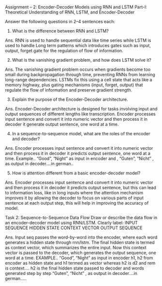 Assignment – 2: Encoder-Decoder Models using RNN and LSTM
Part-I: Theoretical Understanding of RNN, LSTM, and Encoder-Decoder

Answer the following questions in 2–4 sentences each:
 1. What is the difference between RNN and LSTM?

Ans. RNN is used to handle sequential data like time series while LSTM is used to handle
Long term patterns which introduces gates such as input, output, forget gate for the regulation of flow of information.

2. What is the vanishing gradient problem, and how does LSTM solve it?

Ans. The vanishing gradient problem occurs when gradients become too small during backpropagation through time, preventing RNNs from learning long-range dependencies. LSTMs fix this using a cell state that acts like a memory highway, plus gating mechanisms (input, forget, output) that regulate the flow of information and preserve gradient strength.

3. Explain the purpose of the Encoder-Decoder architecture.

Ans. Encoder-Decoder architecture is designed for tasks involving input and output sequences of different lengths like transcription. Encoder processes input sentence and convert it into numeric vector and then process it in decoder it generate output sentence, one word at a time.

4. In a sequence-to-sequence model, what are the roles of the encoder and decoder?

Ans. Encoder processes input sentence and convert it into numeric vector and then process it in decoder it predicts output sentence, one word at a time.
Example.. “Good”,  “Night” as input in encoder and <sos>, “Guten”, “Nicht” ,<eos> as output in decoder….in german..

5. How is attention different from a basic encoder-decoder model?

Ans. Encoder processes input sentence and convert it into numeric vector and then process it in decoder it predicts output sentence, but this can lead to information loss, like in long inputs where the attention mechanism improves it by allowing the decoder to focus on various parts of input sentence at each output  step, this will help in improving the accuracy of model.


Task 2: Sequence-to-Sequence Data Flow Draw or describe the data flow in an encoder-decoder model using RNN/LSTM. Clearly label: 
INPUT SEQUENCE
HIDDEN STATE
CONTEXT VECTOR
OUTPUT SEQUENCE

Ans.
Input seq passes the word-by-word into the encoder, where each word generates a hidden state through rnn/lstm. 
The final hidden state is termed as context vector, which summarizes the entire input. 
Now this context vector is passed to the decoder, which generates the output sequence, one word at a time.
EXAMPLE.. “Good”,  “Night” as input in encoder 
h1, h2 from encoder as hidden state and h1 termed as vector whereas h2 is d2 and rem is context….
h2 is the final hidden state passed to decoder and words generated step by step “Guten”, “Nicht” ,<eos> as output in decoder….in german…..
